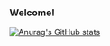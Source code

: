 ### Welcome!
[![Anurag's GitHub stats](https://github-readme-stats.vercel.app/api?username=AWolf357)](https://github.com/anuraghazra/github-readme-stats)
